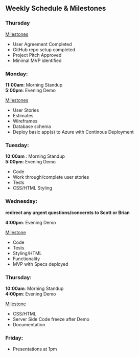 ## Weekly Schedule & Milestones

### Thursday
<u>Milestones </u>
- User Agreement Completed
- GitHub repo setup completed
- Project Pitch Approved
- Minimal MVP identified

### Monday: <br /> 
**11:00am**: Morning Standup <br />
**5:00pm**: Evening Demo <br />

<u>Milestones</u><br />
- User Stories
- Estimates
- Wireframes
- Database schema
- Deploy basic app(s) to Azure with Continous Deployment

### Tuesday: <br /> 
**10:00am** : Morning Standup <br />
**5:00pm**: Evening Demo<br />

- Code
- Work through/complete user stories
- Tests
- CSS/HTML Styling

### Wednesday: <br /> 
**redirect any urgent questions/concernts to Scott or Brian**

**4:00pm**: Evening Demo 

<u> Milestone </u> <br />
- Code 
- Tests
- Styling/HTML
- Functionality
- MVP with Specs deployed


### Thursday: <br /> 
**10:00am**:  Morning Standup <br />
**4:00pm**: Evening Demo <br />

<u> Milestone </u> <br />
- CSS/HTML
- Server Side Code freeze after Demo
- Documentation

### Friday: <br /> 
  - Presentations at 1pm
